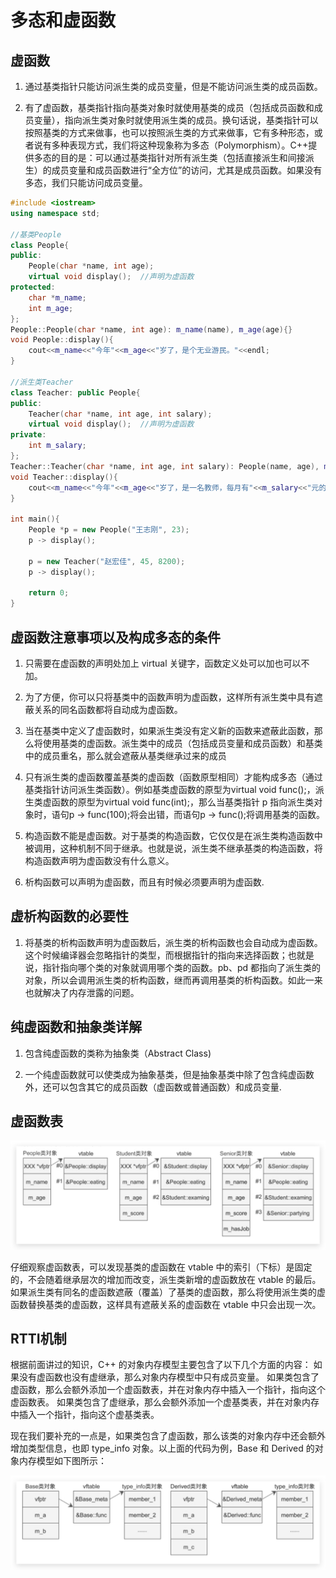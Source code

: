 # 多态和虚函数

## 虚函数

1. 通过基类指针只能访问派生类的成员变量，但是不能访问派生类的成员函数。

2. 有了虚函数，基类指针指向基类对象时就使用基类的成员（包括成员函数和成员变量），指向派生类对象时就使用派生类的成员。换句话说，基类指针可以按照基类的方式来做事，也可以按照派生类的方式来做事，它有多种形态，或者说有多种表现方式，我们将这种现象称为多态（Polymorphism）。C++提供多态的目的是：可以通过基类指针对所有派生类（包括直接派生和间接派生）的成员变量和成员函数进行“全方位”的访问，尤其是成员函数。如果没有多态，我们只能访问成员变量。

```C++
#include <iostream>
using namespace std;

//基类People
class People{
public:
    People(char *name, int age);
    virtual void display();  //声明为虚函数
protected:
    char *m_name;
    int m_age;
};
People::People(char *name, int age): m_name(name), m_age(age){}
void People::display(){
    cout<<m_name<<"今年"<<m_age<<"岁了，是个无业游民。"<<endl;
}

//派生类Teacher
class Teacher: public People{
public:
    Teacher(char *name, int age, int salary);
    virtual void display();  //声明为虚函数
private:
    int m_salary;
};
Teacher::Teacher(char *name, int age, int salary): People(name, age), m_salary(salary){}
void Teacher::display(){
    cout<<m_name<<"今年"<<m_age<<"岁了，是一名教师，每月有"<<m_salary<<"元的收入。"<<endl;
}

int main(){
    People *p = new People("王志刚", 23);
    p -> display();

    p = new Teacher("赵宏佳", 45, 8200);
    p -> display();

    return 0;
}
```

## 虚函数注意事项以及构成多态的条件

1. 只需要在虚函数的声明处加上 virtual 关键字，函数定义处可以加也可以不加。

2. 为了方便，你可以只将基类中的函数声明为虚函数，这样所有派生类中具有遮蔽关系的同名函数都将自动成为虚函数。

3. 当在基类中定义了虚函数时，如果派生类没有定义新的函数来遮蔽此函数，那么将使用基类的虚函数。派生类中的成员（包括成员变量和成员函数）和基类中的成员重名，那么就会遮蔽从基类继承过来的成员

4. 只有派生类的虚函数覆盖基类的虚函数（函数原型相同）才能构成多态（通过基类指针访问派生类函数）。例如基类虚函数的原型为virtual void func();，派生类虚函数的原型为virtual void func(int);，那么当基类指针 p 指向派生类对象时，语句p -> func(100);将会出错，而语句p -> func();将调用基类的函数。

5. 构造函数不能是虚函数。对于基类的构造函数，它仅仅是在派生类构造函数中被调用，这种机制不同于继承。也就是说，派生类不继承基类的构造函数，将构造函数声明为虚函数没有什么意义。

6. 析构函数可以声明为虚函数，而且有时候必须要声明为虚函数.

## 虚析构函数的必要性

1. 将基类的析构函数声明为虚函数后，派生类的析构函数也会自动成为虚函数。这个时候编译器会忽略指针的类型，而根据指针的指向来选择函数；也就是说，指针指向哪个类的对象就调用哪个类的函数。pb、pd 都指向了派生类的对象，所以会调用派生类的析构函数，继而再调用基类的析构函数。如此一来也就解决了内存泄露的问题。

## 纯虚函数和抽象类详解

1. 包含纯虚函数的类称为抽象类（Abstract Class)

2. 一个纯虚函数就可以使类成为抽象基类，但是抽象基类中除了包含纯虚函数外，还可以包含其它的成员函数（虚函数或普通函数）和成员变量.

## 虚函数表

![Alt text](../img/virtual_func.png)

仔细观察虚函数表，可以发现基类的虚函数在 vtable 中的索引（下标）是固定的，不会随着继承层次的增加而改变，派生类新增的虚函数放在 vtable 的最后。如果派生类有同名的虚函数遮蔽（覆盖）了基类的虚函数，那么将使用派生类的虚函数替换基类的虚函数，这样具有遮蔽关系的虚函数在 vtable 中只会出现一次。

## RTTI机制

根据前面讲过的知识，C++ 的对象内存模型主要包含了以下几个方面的内容：
如果没有虚函数也没有虚继承，那么对象内存模型中只有成员变量。
如果类包含了虚函数，那么会额外添加一个虚函数表，并在对象内存中插入一个指针，指向这个虚函数表。
如果类包含了虚继承，那么会额外添加一个虚基类表，并在对象内存中插入一个指针，指向这个虚基类表。

现在我们要补充的一点是，如果类包含了虚函数，那么该类的对象内存中还会额外增加类型信息，也即 type_info 对象。以上面的代码为例，Base 和 Derived 的对象内存模型如下图所示：

![RTTI](../img/RTTI.png)